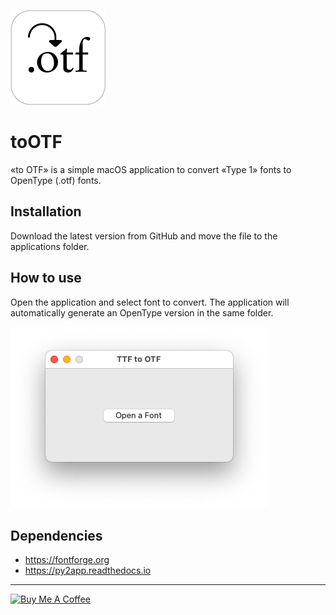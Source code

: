 ![Image of application icon](/assets/icon.png "application icon")

# toOTF

«to OTF» is a simple macOS application to convert «Type 1» fonts to OpenType (.otf) fonts.

## Installation

Download the latest version from GitHub and move the file to the applications folder.

## How to use

Open the application and select font to convert. The application will automatically generate an OpenType version in the same folder.

![Image of application](/assets/app.png "application")

## Dependencies

- https://fontforge.org
- https://py2app.readthedocs.io

---

<a href="https://www.buymeacoffee.com/v5fjrwvy9cT" target="_blank"><img src="https://cdn.buymeacoffee.com/buttons/v2/default-yellow.png" alt="Buy Me A Coffee" style="height: 60px !important;width: 217px !important;" ></a>
